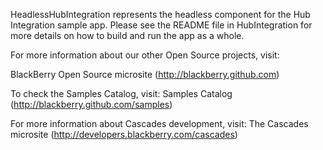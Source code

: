 HeadlessHubIntegration represents the headless component for the Hub Integration sample app.  Please see the README file in 
HubIntegration for more details on how to build and run the app as a whole. 

For more information about our other Open Source projects, visit:

BlackBerry Open Source microsite (http://blackberry.github.com)

To check the Samples Catalog, visit:
Samples Catalog (http://blackberry.github.com/samples)

For more information about Cascades development, visit:
The Cascades microsite (http://developers.blackberry.com/cascades)

